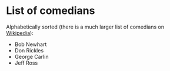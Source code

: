 # List of comedians

Alphabetically sorted (there is a much larger list of comedians on [Wikipedia](https://en.wikipedia.org/wiki/List_of_comedians)):

- Bob Newhart
- Don Rickles
- George Carlin
- Jeff Ross
